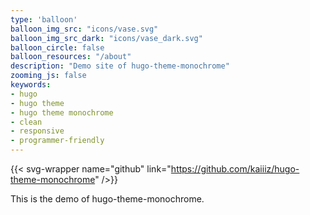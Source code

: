 ```yaml
---
type: 'balloon'
balloon_img_src: "icons/vase.svg"
balloon_img_src_dark: "icons/vase_dark.svg"
balloon_circle: false
balloon_resources: "/about"
description: "Demo site of hugo-theme-monochrome"
zooming_js: false
keywords:
- hugo
- hugo theme
- hugo theme monochrome
- clean
- responsive
- programmer-friendly
---
```


{{< svg-wrapper name="github" link="https://github.com/kaiiiz/hugo-theme-monochrome" />}}

This is the demo of hugo-theme-monochrome.
